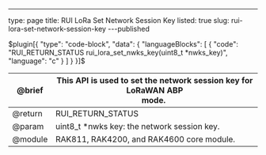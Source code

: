 ---
type: page
title: RUI LoRa Set Network Session Key
listed: true
slug: rui-lora-set-network-session-key
---published

$plugin[{
    "type": "code-block",
    "data": {
        "languageBlocks": [
            {
                "code": "RUI_RETURN_STATUS rui_lora_set_nwks_key(uint8_t *nwks_key)",
                "language": "c"
            }
        ]
    }
}]$

| @brief | This API is used to set the network session key for LoRaWAN ABP<br>mode.&nbsp; | 
| ---- | ---- | 
| @return | RUI_RETURN_STATUS | 
| @param&nbsp; | uint8_t *nwks&nbsp;key: the network session key.&nbsp; | 
| @module | RAK811, RAK4200, and RAK4600 core module. | 


